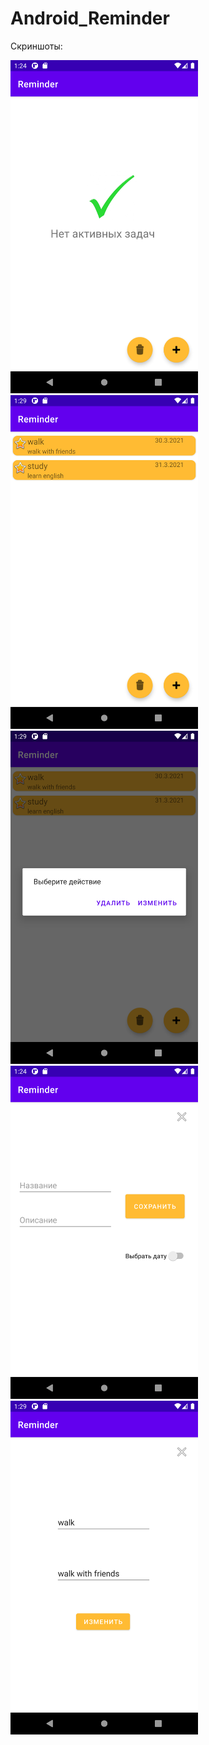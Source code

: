 # Android_Reminder

Скриншоты:

<img src="https://github.com/vacation99/Android_Reminder/blob/main/app/src/main/res/drawable/screenshots/Screenshot_main_1.png" width="300" /> <img src="https://github.com/vacation99/Android_Reminder/blob/main/app/src/main/res/drawable/screenshots/Screenshot_main_2.png" width="300" /> <img src="https://github.com/vacation99/Android_Reminder/blob/main/app/src/main/res/drawable/screenshots/Screenshot_main_3.png" width="300" /> <img src="https://github.com/vacation99/Android_Reminder/blob/main/app/src/main/res/drawable/screenshots/Screenshot_create_1.png" width="300" /> <img src="https://github.com/vacation99/Android_Reminder/blob/main/app/src/main/res/drawable/screenshots/Screenshot_edit_1.png" width="300" />

